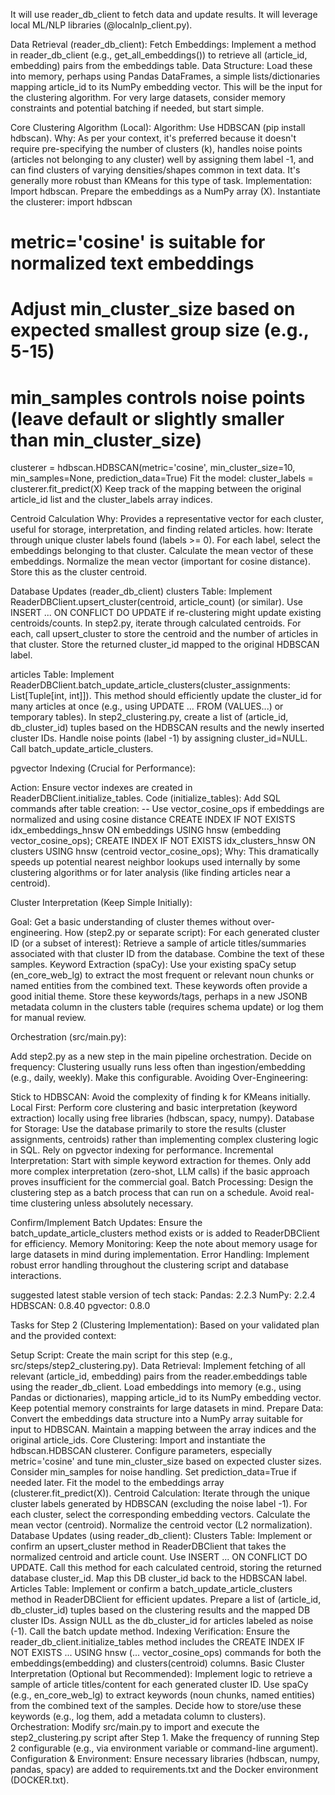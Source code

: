 It will use reader_db_client to fetch data and update results.
It will leverage local ML/NLP libraries (@localnlp_client.py).

Data Retrieval (reader_db_client):
Fetch Embeddings: Implement a method in reader_db_client (e.g., get_all_embeddings()) to retrieve all (article_id, embedding) pairs from the embeddings table.
Data Structure: Load these into memory, perhaps using Pandas DataFrames, a simple lists/dictionaries mapping article_id to its NumPy embedding vector. This will be the input for the clustering algorithm. For very large datasets, consider memory constraints and potential batching if needed, but start simple.

Core Clustering Algorithm (Local):
Algorithm: Use HDBSCAN (pip install hdbscan).
Why: As per your context, it's preferred because it doesn't require pre-specifying the number of clusters (k), handles noise points (articles not belonging to any cluster) well by assigning them label -1, and can find clusters of varying densities/shapes common in text data. It's generally more robust than KMeans for this type of task.
Implementation:
Import hdbscan.
Prepare the embeddings as a NumPy array (X).
Instantiate the clusterer:
import hdbscan

# metric='cosine' is suitable for normalized text embeddings

# Adjust min_cluster_size based on expected smallest group size (e.g., 5-15)

# min_samples controls noise points (leave default or slightly smaller than min_cluster_size)

clusterer = hdbscan.HDBSCAN(metric='cosine', min_cluster_size=10, min_samples=None, prediction_data=True)
Fit the model: cluster_labels = clusterer.fit_predict(X)
Keep track of the mapping between the original article_id list and the cluster_labels array indices.

Centroid Calculation
Why: Provides a representative vector for each cluster, useful for storage, interpretation, and finding related articles.
how:
Iterate through unique cluster labels found (labels >= 0).
For each label, select the embeddings belonging to that cluster.
Calculate the mean vector of these embeddings.
Normalize the mean vector (important for cosine distance). Store this as the cluster centroid.

Database Updates (reader_db_client)
clusters Table:
Implement ReaderDBClient.upsert_cluster(centroid, article_count) (or similar). Use INSERT ... ON CONFLICT DO UPDATE if re-clustering might update existing centroids/counts.
In step2.py, iterate through calculated centroids. For each, call upsert_cluster to store the centroid and the number of articles in that cluster. Store the returned cluster_id mapped to the original HDBSCAN label.

articles Table:
Implement ReaderDBClient.batch_update_article_clusters(cluster_assignments: List[Tuple[int, int]]). This method should efficiently update the cluster_id for many articles at once (e.g., using UPDATE ... FROM (VALUES...) or temporary tables).
In step2_clustering.py, create a list of (article_id, db_cluster_id) tuples based on the HDBSCAN results and the newly inserted cluster IDs. Handle noise points (label -1) by assigning cluster_id=NULL. Call batch_update_article_clusters.

pgvector Indexing (Crucial for Performance):

Action: Ensure vector indexes are created in ReaderDBClient.initialize_tables.
Code (initialize_tables): Add SQL commands after table creation:
-- Use vector_cosine_ops if embeddings are normalized and using cosine distance
CREATE INDEX IF NOT EXISTS idx_embeddings_hnsw ON embeddings USING hnsw (embedding vector_cosine_ops);
CREATE INDEX IF NOT EXISTS idx_clusters_hnsw ON clusters USING hnsw (centroid vector_cosine_ops);
Why: This dramatically speeds up potential nearest neighbor lookups used internally by some clustering algorithms or for later analysis (like finding articles near a centroid).

Cluster Interpretation (Keep Simple Initially):

Goal: Get a basic understanding of cluster themes without over-engineering.
How (step2.py or separate script):
For each generated cluster ID (or a subset of interest):
Retrieve a sample of article titles/summaries associated with that cluster ID from the database.
Combine the text of these samples.
Keyword Extraction (spaCy): Use your existing spaCy setup (en_core_web_lg) to extract the most frequent or relevant noun chunks or named entities from the combined text. These keywords often provide a good initial theme.
Store these keywords/tags, perhaps in a new JSONB metadata column in the clusters table (requires schema update) or log them for manual review.

Orchestration (src/main.py):

Add step2.py as a new step in the main pipeline orchestration.
Decide on frequency: Clustering usually runs less often than ingestion/embedding (e.g., daily, weekly). Make this configurable.
Avoiding Over-Engineering:

Stick to HDBSCAN: Avoid the complexity of finding k for KMeans initially.
Local First: Perform core clustering and basic interpretation (keyword extraction) locally using free libraries (hdbscan, spacy, numpy).
Database for Storage: Use the database primarily to store the results (cluster assignments, centroids) rather than implementing complex clustering logic in SQL. Rely on pgvector indexing for performance.
Incremental Interpretation: Start with simple keyword extraction for themes. Only add more complex interpretation (zero-shot, LLM calls) if the basic approach proves insufficient for the commercial goal.
Batch Processing: Design the clustering step as a batch process that can run on a schedule. Avoid real-time clustering unless absolutely necessary.

Confirm/Implement Batch Updates: Ensure the batch_update_article_clusters method exists or is added to ReaderDBClient for efficiency.
Memory Monitoring: Keep the note about memory usage for large datasets in mind during implementation.
Error Handling: Implement robust error handling throughout the clustering script and database interactions.

suggested latest stable version of tech stack:
Pandas: 2.2.3
NumPy: 2.2.4
HDBSCAN: 0.8.40
pgvector: 0.8.0

Tasks for Step 2 (Clustering Implementation):
Based on your validated plan and the provided context:

Setup Script: Create the main script for this step (e.g., src/steps/step2_clustering.py).
Data Retrieval:
Implement fetching of all relevant (article_id, embedding) pairs from the reader.embeddings table using the reader_db_client.
Load embeddings into memory (e.g., using Pandas or dictionaries), mapping article_id to its NumPy embedding vector. Keep potential memory constraints for large datasets in mind.
Prepare Data: Convert the embeddings data structure into a NumPy array suitable for input to HDBSCAN. Maintain a mapping between the array indices and the original article_ids.
Core Clustering:
Import and instantiate the hdbscan.HDBSCAN clusterer.
Configure parameters, especially metric='cosine' and tune min_cluster_size based on expected cluster sizes. Consider min_samples for noise handling. Set prediction_data=True if needed later.
Fit the model to the embeddings array (clusterer.fit_predict(X)).
Centroid Calculation:
Iterate through the unique cluster labels generated by HDBSCAN (excluding the noise label -1).
For each cluster, select the corresponding embedding vectors.
Calculate the mean vector (centroid).
Normalize the centroid vector (L2 normalization).
Database Updates (using reader_db_client):
Clusters Table:
Implement or confirm an upsert_cluster method in ReaderDBClient that takes the normalized centroid and article count. Use INSERT ... ON CONFLICT DO UPDATE.
Call this method for each calculated centroid, storing the returned database cluster_id. Map this DB cluster_id back to the HDBSCAN label.
Articles Table:
Implement or confirm a batch_update_article_clusters method in ReaderDBClient for efficient updates.
Prepare a list of (article_id, db_cluster_id) tuples based on the clustering results and the mapped DB cluster IDs.
Assign NULL as the db_cluster_id for articles labeled as noise (-1).
Call the batch update method.
Indexing Verification:
Ensure the reader_db_client.initialize_tables method includes the CREATE INDEX IF NOT EXISTS ... USING hnsw (... vector_cosine_ops) commands for both the embeddings(embedding) and clusters(centroid) columns.
Basic Cluster Interpretation (Optional but Recommended):
Implement logic to retrieve a sample of article titles/content for each generated cluster ID.
Use spaCy (e.g., en_core_web_lg) to extract keywords (noun chunks, named entities) from the combined text of the samples.
Decide how to store/use these keywords (e.g., log them, add a metadata column to clusters).
Orchestration:
Modify src/main.py to import and execute the step2_clustering.py script after Step 1.
Make the frequency of running Step 2 configurable (e.g., via environment variable or command-line argument).
Configuration & Environment:
Ensure necessary libraries (hdbscan, numpy, pandas, spacy) are added to requirements.txt and the Docker environment (DOCKER.txt).
